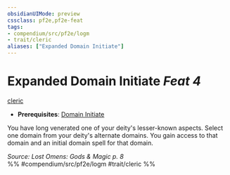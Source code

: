 ```yaml
---
obsidianUIMode: preview
cssclass: pf2e,pf2e-feat
tags:
- compendium/src/pf2e/logm
- trait/cleric
aliases: ["Expanded Domain Initiate"]
---
```

# Expanded Domain Initiate  *Feat 4*  
[cleric](../../Rules/traits/cleric.md)  

- **Prerequisites**: [Domain Initiate](domain-initiate.md)

You have long venerated one of your deity's lesser-known aspects. Select one domain from your deity's alternate domains. You gain access to that domain and an initial domain spell for that domain.

*Source: Lost Omens: Gods & Magic p. 8*  
%% #compendium/src/pf2e/logm #trait/cleric %%